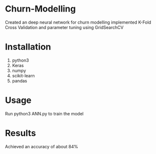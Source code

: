 # Churn-Modelling
Created an deep neural network for churn modelling implemented K-Fold Cross Validation and parameter tuning using GridSearchCV

# Installation
1. python3
2. Keras
3. numpy
4. scikit-learn
5. pandas

# Usage 
Run  python3 ANN.py to train the model

# Results
Achieved an accuracy of about 84%

